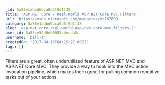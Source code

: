 ```yaml
---
_id: 5a88e1abbd6dca0d5f0d1f38
title: 'ASP.NET Core - Real-World ASP.NET Core MVC Filters'
url: 'https://msdn.microsoft.com/magazine/mt767699'
category: 5a88e1abbd6dca0d5f0d1f38
slug: 'asp-net-core-real-world-asp-net-core-mvc-filters-2'
user_id: 5a83ce59d6eb0005c4ecda2c
username: 'bill-s'
createdOn: '2017-04-13T04:15:27.000Z'
tags: []
---
```


Filters are a great, often underutilized feature of ASP.NET MVC and ASP.NET Core MVC. They provide a way to hook into the MVC action invocation pipeline, which makes them great for pulling common repetitive tasks out of your actions.
